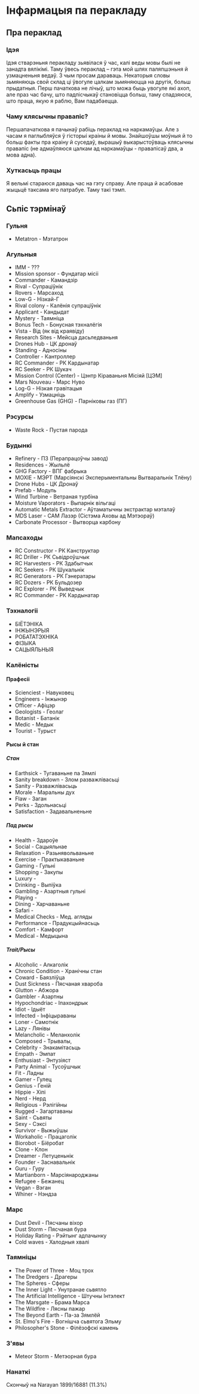 # Інфармацыя па перакладу

## Пра пераклад

### Ідэя

Ідэя стварэньня перакладу зьявілася ў час, калі веды мовы былі не занадта вялікімі. Таму ўвесь пераклад – гэта мой шлях паляпшэньня й узмацненьня ведаў. З чым просам дараваць. Некаторыя словы зьмяняюць свой склад ці ўвогуле цалкам зьмяняюцца на другія, больш прыдатныя. Перш пачаткова не лічыў, што можа быць увогуле які ахоп, але праз час бачу, што падпісчыкаў становіцца больш, таму спадзяюся, што праца, якую я раблю, Вам падабаецца.

### Чаму клясычны правапіс?

Першапачаткова я пачынаў рабіць пераклад на наркамаўцы. Але з часам я паглыбляўся ў гісторыі краіны й мовы. Знайшоўшы моўныя й то больш факты пра краіну й суседаў, вырашыў выкарыстоўваць клясычны правапіс (не адмаўляюся цалкам ад наркамаўцы - правапісаў два, а мова адна).

### Хуткасьць працы

Я вельмі стараюся даваць час на гэту справу. Але праца й асабовае жыцьцё таксама яго патрабуе. Таму такі тэмп.

## Сьпіс тэрмінаў

### Гульня

- Metatron - Мэтатрон

### Агульныя

- IMM - ???
- Mission sponsor - Фундатар місіі
- Commander - Камандзір
- Rival - Супраціўнік
- Rovers - Марсаход
- Low-G - Нізкай-Г
- Rival colony - Калёнія супраціўнік
- Applicant - Кандыдат
- Mystery - Таямніца
- Bonus Tech - Бонусная тэхналёгія
- Vista - Від (як від краявіду)
- Research Sites - Мейсца дасьледваньня
- Drones Hub - ЦК дронаў
- Standing - Адносіны
- Controller - Кантроллер
- RC Commander - РК Кардынатар
- RC Seeker - РК Шукач
- Mission Control (Center) - Цэнтр Кіраваньня Місіяй [ЦЭМ]
- Mars Nouveau - Марс Нуво
- Log-G - Нізкая гравітацыя
- Amplify - Узмацніць
- Greenhouse Gas (GHG) - Парніковы газ (ПГ)

### Рэсурсы

- Waste Rock - Пустая парода

### Будынкі

- Refinery - ПЗ (Перапрацоўчы завод)
- Residences - Жыльлё
- GHG Factory - ВПГ фабрыка
- MOXIE - МЭРТ (Марсіянскі Эксперыментальны Вытваральнік Тлёну)
- Drone Hubs - ЦК Дронаў
- Prefab - Модуль
- Wind Turbine - Ветраная турбіна
- Moisture Vaporators - Выпарнік вільгаці
- Automatic Metals Extractor - Аўтаматычны экстрактар мэталаў
- MDS Laser - САМ Лазэр (Сістэма Аховы ад Мэтэораў)
- Carbonate Processor - Вытворца карбону

### Мапсаходы

- RC Constructor - РК Канструктар
- RC Driller - РК Сьвідроўшчык
- RC Harvesters - РК Здабытчык
- RC Seekers - РК Шукальнік
- RC Generators - РК Гэнератары
- RC Dozers - РК Бульдозер
- RC Explorer - РК Выведчык
- RC Commander - РК Кардынатар

### Тэхналогіі

- БІЁТЭНІКА
- ІНЖЫНЭРЫЯ
- РОБАТАТЭХНІКА
- ФІЗЫКА
- САЦЫЯЛЬНЫЯ

### Калёністы

#### Прафесіі

- Scienciest - Навуковец
- Engineers - Інжынэр
- Officer - Афіцэр
- Geologists - Геолаг
- Botanist - Батанік
- Medic - Медык
- Tourist - Турыст

#### Рысы й стан

##### Стан

- Earthsick - Тугаваньне па Зямлі
- Sanity breakdown - Злом разважлівасьці
- Sanity - Разважлівасьць
- Morale - Маральны дух
- Flaw - Заган
- Perks - Здольнасьці
- Satisfaction - Задавальненьне

##### Пад рысы

- Health - Здароўе
- Social - Сацыяльнае
- Relaxation - Разьнявольваньне
- Exercise - Практыкаваньне
- Gaming - Гульні
- Shopping - Закупы
- Luxury - 
- Drinking - Выпіўка
- Gambling - Азартныя гульні
- Playing - 
- Dining - Харчаваньне
- Safari - 
- Medical Checks - Мед. агляды
- Performance - Прадукцыйнасьць
- Comfort - Камфорт
- Medical - Медыцына

##### Trait/Рысы

- Alcoholic - Алкаголік
- Chronic Condition - Хранічны стан
- Coward - Баязліўца
- Dust Sickness - Пясчаная хвароба
- Glutton - Абжора
- Gambler - Азартны
- Hypochondriac - Іпахондрык
- Idiot - Ідыёт
- Infected - Інфіцыраваны
- Loner - Самотнік
- Lazy - Лянівы
- Melancholic - Меланхолік
- Composed - Трывалы,
- Celebrity - Знакамітасьць
- Empath - Эмпат
- Enthusiast - Энтузіяст
- Party Animal - Тусоўшчык
- Fit - Ладны
- Gamer - Гулец
- Genius - Геній
- Hippie - Хіпі
- Nerd - Нерд
- Religious - Рэлігійны
- Rugged - Загартаваны
- Saint - Сьвяты
- Sexy - Сэксі
- Survivor - Выжыўшы
- Workaholic - Працаголік
- Biorobot - Біёробат
- Clone - Клон
- Dreamer - Летуценьнік
- Founder - Заснавальнік
- Guru - Гуру
- Martianborn - Марсіянароджаны
- Refugee - Бежанец
- Vegan - Вэган
- Whiner - Нэндза

### Марс

- Dust Devil - Пясчаны віхор
- Dust Storm - Пясчаная бура
- Holiday Rating - Рэйтынг адпачынку
- Cold waves - Халодныя хвалі

### Taямніцы

- The Power of Three - Моц трох
- The Dredgers - Драгеры
- The Spheres - Сферы
- The Inner Light - Унутранае сьвятло
- The Artificial Intelligence - Штучны Інтэлект
- The Marsgate - Брама Марса
- The Wildfire - Лясны пажар
- The Beyond Earth - Па-за Зямлёй
- St. Elmo's Fire - Вогнішча сьвятога Эльму
- Philosopher's Stone - Філёзофскі камень

### З'явы

- Meteor Storm - Метэорная бура

### Нанаткі

Скончыў на Narayan 1899/16881 (11.3%)
